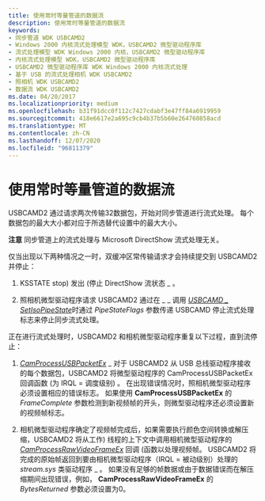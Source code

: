 ```yaml
---
title: 使用常时等量管道的数据流
description: 使用常时等量管道的数据流
keywords:
- 同步管道 WDK USBCAMD2
- Windows 2000 内核流式处理模型 WDK，USBCAMD2 微型驱动程序库
- 流式处理模型 WDK Windows 2000 内核，USBCAMD2 微型驱动程序库
- 内核流式处理模型 WDK，USBCAMD2 微型驱动程序库
- USBCAMD2 微型驱动程序库 WDK Windows 2000 内核流式处理
- 基于 USB 的流式处理相机 WDK USBCAMD2
- 照相机 WDK USBCAMD2
- 数据流 WDK USBCAMD2
ms.date: 04/20/2017
ms.localizationpriority: medium
ms.openlocfilehash: b31f91dcc0f112c7427cdabf3e47ff84a6919959
ms.sourcegitcommit: 418e6617e2a695c9cb4b37b5b60e264760858acd
ms.translationtype: MT
ms.contentlocale: zh-CN
ms.lasthandoff: 12/07/2020
ms.locfileid: "96811379"
---
```

# <a name="data-flow-using-isochronous-pipes"></a>使用常时等量管道的数据流





USBCAMD2 通过请求两次传输32数据包，开始对同步管道进行流式处理。 每个数据包的最大大小都对应于所选替代设置中的最大大小。

**注意**   同步管道上的流式处理与 Microsoft DirectShow 流式处理无关。

 

仅当出现以下两种情况之一时，双缓冲区常传输请求才会持续提交到 USBCAMD2 并停止：

1.  KSSTATE stop) 发出 (停止 DirectShow 流状态 \_ 。

2.  照相机微型驱动程序请求 USBCAMD2 通过在 \_ \_ 调用 [*USBCAMD \_ SetIsoPipeState*](/windows-hardware/drivers/ddi/usbcamdi/nc-usbcamdi-pfnusbcamd_setisopipestate)时通过 *PipeStateFlags* 参数传递 USBCAMD 停止流式处理标志来停止同步流式处理。

正在进行流式处理时，USBCAMD2 和相机微型驱动程序重复以下过程，直到流停止：

1.  [*CamProcessUSBPacketEx*](/windows-hardware/drivers/ddi/usbcamdi/nc-usbcamdi-pcam_process_packet_routine_ex) \_ 对于 USBCAMD2 从 USB 总线驱动程序接收的每个数据包，USBCAMD2 将微型驱动程序的 CamProcessUSBPacketEx 回调函数 (为 IRQL = 调度级别) 。 在出现错误情况时，照相机微型驱动程序必须设置相应的错误标志。 如果使用 **CamProcessUSBPacketEx** 的 *FrameComplete* 参数检测到新视频帧的开头，则微型驱动程序还必须设置新的视频帧标志。

2.  相机微型驱动程序确定了视频帧完成后，如果需要执行颜色空间转换或解压缩，USBCAMD2 将从工作) 线程的上下文中调用相机微型驱动程序的 [*CamProcessRawVideoFrameEx*](/windows-hardware/drivers/ddi/usbcamdi/nc-usbcamdi-pcam_process_raw_frame_routine_ex) 回调 (函数以处理视频帧。 USBCAMD2 将完成的原始帧返回到要由相机微型驱动程序（IRQL = 被动级别）处理的 *stream.sys* 类驱动程序 \_ 。 如果没有足够的帧数据或由于数据错误而在解压缩期间出现错误，例如， **CamProcessRawVideoFrameEx** 的 *BytesReturned* 参数必须设置为0。

 

